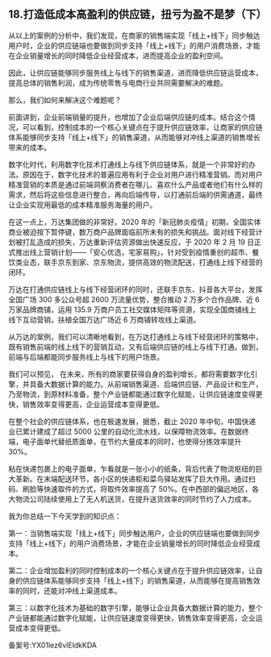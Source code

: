 ## 18.打造低成本高盈利的供应链，扭亏为盈不是梦（下）
从以上的案例的分析中，我们发现，在商家的销售端实现「线上+线下」同步触达用户时，企业的供应链端也要做到同步支持「线上+线下」的用户消费场景，才能在企业销量增长的同时降低企业经营成本，进而提高企业的盈利空间。


因此，让供应链能够同步服务线上与线下的销售渠道，进而降低供应链运营成本，提高总体的销售利润，成为传统零售与电商行业共同需要解决的难题。


那么，我们如何来解决这个难题呢？


前面讲到，企业前端销量的提升，也增加了企业后端供应链的成本。结合这个情况，可以看到，控制成本的一个核心关键点在于提升供应链效率，让商家的供应链体系能够同步支持「线上+线下」的销售渠道，从而能够对冲线上渠道的销售增长带来的成本。


数字化时代，利用数字化技术打通线上与线下供应链体系，就是一个非常好的办法。原因在于，数字化技术的普遍应用有利于企业对用户进行精准营销。而对用户精准营销的本质是通过前端洞察消费者在哪儿、喜欢什么产品或者他们有什么样的需求，然后将这些信息进行整合，再向后端传导，以打通前后端的供需通道，最终让企业实现用最低的成本精准服务海量的用户。


在这一点上，万达集团做的非常好。2020 年的「新冠肺炎疫情」初期，全国实体商业被迫按下暂停键，数万商户品牌面临前所未有的损失和挑战。面对线下经营计划被打乱造成的损失，万达重新评估资源做出快速反应，于 2020 年 2 月 19 日正式推出线上营销计划——「安心优选，宅家易购」，针对受到疫情重创的超市、餐饮类业态，联手京东到家、京东物流，提供高效的物流配送，打通线上线下经营的闭环。


万达在打通供应链线上与线下经营闭环的同时，还联手京东、抖音各大平台，发挥全国广场 300 多公众号超 2600 万流量优势，整合推动 2 万多个合作品牌、近 6 万家品牌商铺，运用 135.9 万商户员工社交媒体矩阵等资源，实现全国商铺线上线下互动营销，扶植全国万达广场近 6 万商铺转攻线上渠道。


从万达的案例，我们可以清晰地看到，在万达打通线上与线下经营闭环的策略中，既有销售前端的线上线下的营销互动，又有后端供应链的线上与线下打通。做到，前端与后端都能同步服务线上与线下的用户场景。


我们可以预见， 在未来，所有的商家要获得自身的盈利增长，都将需要数字化引擎，并具备大数据计算的能力。从前端销售渠道、后端供应链、产品设计和生产，乃至物流，到原材料准备，整个产业链都能通过数字化赋能，让供应链速度变得更快，销售效率变得更高，企业运营成本变得更低。


在整个社会的供应链体系，也在极速发展，据悉，截止 2020 年中旬，中国快递业已累计建成了超过 5000 公里的自动化流水线，以保障物流效率。在数据终端，电子面单代替纸质面单，在节约大量成本的同时，也使得分拣效率提升 30%。


粘在快递包裹上的电子面单，乍看就是一张小小的纸条，背后代表了物流枢纽的巨大革新。在末端配送环节，各小区的快递柜和菜鸟驿站发挥了巨大作用。通过扫码、刷脸等快速取件的方式，将取件效率提高了 50%。在中西部的偏远地区，各大物流公司陆续使用上了无人机送货，在提升送货效率的同时节约了人力成本。


我为你总结一下今天学到的知识点：


第一：当销售端实现「线上+线下」同步触达用户，企业的供应链端也要做到同步支持「线上+线下」的用户消费场景，才能在企业销量增长的同时降低企业经营成本。


第二：企业增加盈利的同时控制成本的一个核心关键点在于提升供应链效率，让自身的供应链体系能够同步支持「线上+线下」的销售渠道，从而能够在提高销售效率的同时，还能对冲线上渠道成本。


第三：以数字化技术为基础的数字引擎，能够让企业具备大数据计算的能力，整个产业链都能通过数字化赋能，让供应链速度变得更快，销售效率变得更高，企业运营成本变得更低。


备案号:YX01lez6vlEldkKDA

